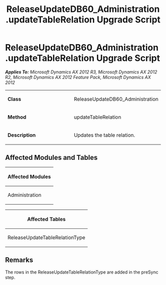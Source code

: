 ﻿---
title: ReleaseUpdateDB60_Administration.updateTableRelation Upgrade Script
TOCTitle: ReleaseUpdateDB60_Administration.updateTableRelation Upgrade Script
ms:assetid: 08fecc0a-6586-bb22-ddd0-09c714586f7f
ms:mtpsurl: https://msdn.microsoft.com/en-us/library/JJ684798(v=AX.60)
ms:contentKeyID: 49706494
ms.date: 05/18/2015
mtps_version: v=AX.60
---

# ReleaseUpdateDB60\_Administration.updateTableRelation Upgrade Script 


_**Applies To:** Microsoft Dynamics AX 2012 R3, Microsoft Dynamics AX 2012 R2, Microsoft Dynamics AX 2012 Feature Pack, Microsoft Dynamics AX 2012_

<table>
<colgroup>
<col style="width: 50%" />
<col style="width: 50%" />
</colgroup>
<tbody>
<tr class="odd">
<td><p><strong>Class</strong></p></td>
<td><p>ReleaseUpdateDB60_Administration</p></td>
</tr>
<tr class="even">
<td><p><strong>Method</strong></p></td>
<td><p>updateTableRelation</p></td>
</tr>
<tr class="odd">
<td><p><strong>Description</strong></p></td>
<td><p>Updates the table relation.</p></td>
</tr>
</tbody>
</table>


## Affected Modules and Tables

<table>
<colgroup>
<col style="width: 100%" />
</colgroup>
<thead>
<tr class="header">
<th><p>Affected Modules</p></th>
</tr>
</thead>
<tbody>
<tr class="odd">
<td><p>Administration</p></td>
</tr>
</tbody>
</table>


<table>
<colgroup>
<col style="width: 100%" />
</colgroup>
<thead>
<tr class="header">
<th><p>Affected Tables</p></th>
</tr>
</thead>
<tbody>
<tr class="odd">
<td><p>ReleaseUpdateTableRelationType</p></td>
</tr>
</tbody>
</table>


## Remarks

The rows in the ReleaseUpdateTableRelationType are added in the preSync step.

  


